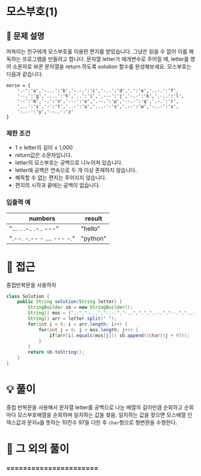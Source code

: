 # 모스부호(1)

## 📌 문제 설명

머쓱이는 친구에게 모스부호를 이용한 편지를 받았습니다. 그냥은 읽을 수 없어 이를 해독하는 프로그램을 만들려고 합니다. 문자열 letter가 매개변수로 주어질 때, letter를 영어 소문자로 바꾼 문자열을 return 하도록 solution 함수를 완성해보세요.
모스부호는 다음과 같습니다.

```plain/text
morse = {
    '.-':'a','-...':'b','-.-.':'c','-..':'d','.':'e','..-.':'f',
    '--.':'g','....':'h','..':'i','.---':'j','-.-':'k','.-..':'l',
    '--':'m','-.':'n','---':'o','.--.':'p','--.-':'q','.-.':'r',
    '...':'s','-':'t','..-':'u','...-':'v','.--':'w','-..-':'x',
    '-.--':'y','--..':'z'
}
```

### 제한 조건

- 1 ≤ letter의 길이 ≤ 1,000
- return값은 소문자입니다.
- letter의 모스부호는 공백으로 나누어져 있습니다.
- letter에 공백은 연속으로 두 개 이상 존재하지 않습니다.
- 해독할 수 없는 편지는 주어지지 않습니다.
- 편지의 시작과 끝에는 공백이 없습니다.

### 입출력 예

| numbers                   | result   |
| ------------------------- | -------- |
| ".... . .-.. .-.. ---"    | "hello"  |
| ".--. -.-- - .... --- -." | "python" |

# 🧐 접근

중첩반복문을 사용하자

```java
class Solution {
    public String solution(String letter) {
        StringBuilder sb = new StringBuilder();
        String[] mos = {".-","-...","-.-.","-..",".","..-.","--.","....","..",".---","-.-",".-..","--","-.","---",".--.","--.-",".-.","...","-","..-","...-",".--","-..-","-.--","--.."};
        String[] arr = letter.split(" ");
        for(int i = 0; i < arr.length; i++) {
            for(int j = 0; j < mos.length; j++) {
                if(arr[i].equals(mos[j])) sb.append((char)(j + 97));
            }
        }
        return sb.toString();
    }
}
```

# 💡 풀이

중첩 반복문을 사용해서 문자열 letter를 공백으로 나눈 배열의 길이만큼 순회하고 순회마다 모스부호배열을 순회하며 일치하는 값을 찾음.
일치하는 값을 찾으면 모스배열 인덱스값과 문자`a`를 뜻하는 10진수 97을 더한 후 `char`형으로 형변환을 수행한다.

# 📘 그 외의 풀이

### ======================
